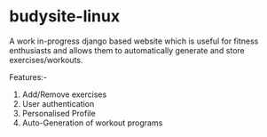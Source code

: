 # budysite-linux


A work in-progress django based website which is useful for fitness enthusiasts and allows them to automatically generate and store exercises/workouts.

Features:-
  1. Add/Remove exercises
  2. User authentication
  3. Personalised Profile
  4. Auto-Generation of workout programs
 
